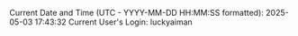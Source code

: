 Current Date and Time (UTC - YYYY-MM-DD HH:MM:SS formatted): 2025-05-03 17:43:32
Current User's Login: luckyaiman
